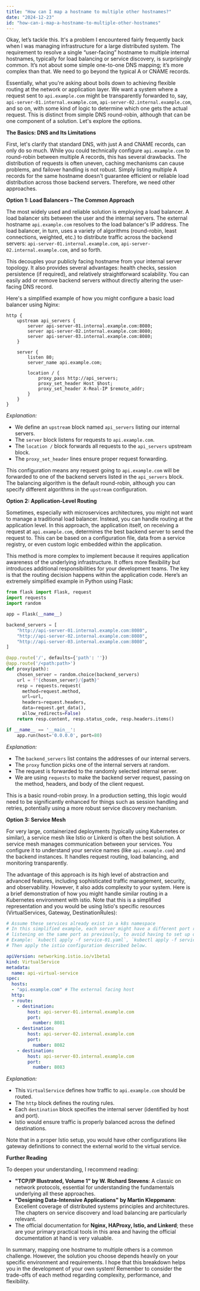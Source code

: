 ```yaml
---
title: "How can I map a hostname to multiple other hostnames?"
date: "2024-12-23"
id: "how-can-i-map-a-hostname-to-multiple-other-hostnames"
---
```


Okay, let’s tackle this. It's a problem I encountered fairly frequently back when I was managing infrastructure for a large distributed system. The requirement to resolve a single “user-facing” hostname to multiple internal hostnames, typically for load balancing or service discovery, is surprisingly common. It’s not about some simple one-to-one DNS mapping; it’s more complex than that. We need to go beyond the typical A or CNAME records.

Essentially, what you're asking about boils down to achieving flexible routing at the network or application layer. We want a system where a request sent to `api.example.com` might be transparently forwarded to, say, `api-server-01.internal.example.com`, `api-server-02.internal.example.com`, and so on, with some kind of logic to determine which one gets the actual request. This is distinct from simple DNS round-robin, although that can be one component of a solution. Let's explore the options.

**The Basics: DNS and Its Limitations**

First, let's clarify that standard DNS, with just A and CNAME records, can only do so much. While you could technically configure `api.example.com` to round-robin between multiple A records, this has several drawbacks. The distribution of requests is often uneven, caching mechanisms can cause problems, and failover handling is not robust. Simply listing multiple A records for the same hostname doesn't guarantee efficient or reliable load distribution across those backend servers. Therefore, we need other approaches.

**Option 1: Load Balancers – The Common Approach**

The most widely used and reliable solution is employing a load balancer. A load balancer sits between the user and the internal servers. The external hostname `api.example.com` resolves to the load balancer's IP address. The load balancer, in turn, uses a variety of algorithms (round-robin, least connections, weighted, etc.) to distribute traffic across the backend servers: `api-server-01.internal.example.com`, `api-server-02.internal.example.com`, and so forth.

This decouples your publicly facing hostname from your internal server topology. It also provides several advantages: health checks, session persistence (if required), and relatively straightforward scalability. You can easily add or remove backend servers without directly altering the user-facing DNS record.

Here's a simplified example of how you might configure a basic load balancer using Nginx:

```nginx
http {
    upstream api_servers {
        server api-server-01.internal.example.com:8080;
        server api-server-02.internal.example.com:8080;
        server api-server-03.internal.example.com:8080;
    }

    server {
        listen 80;
        server_name api.example.com;

        location / {
            proxy_pass http://api_servers;
            proxy_set_header Host $host;
            proxy_set_header X-Real-IP $remote_addr;
        }
    }
}
```
*Explanation:*
*   We define an `upstream` block named `api_servers` listing our internal servers.
*   The `server` block listens for requests to `api.example.com`.
*   The `location /` block forwards all requests to the `api_servers` upstream block.
*   The `proxy_set_header` lines ensure proper request forwarding.

This configuration means any request going to `api.example.com` will be forwarded to one of the backend servers listed in the `api_servers` block. The balancing algorithm is the default round-robin, although you can specify different algorithms in the `upstream` configuration.

**Option 2: Application-Level Routing**

Sometimes, especially with microservices architectures, you might not want to manage a traditional load balancer. Instead, you can handle routing at the application level. In this approach, the application itself, on receiving a request at `api.example.com`, determines the best backend server to send the request to. This can be based on a configuration file, data from a service registry, or even custom logic embedded within the application.

This method is more complex to implement because it requires application awareness of the underlying infrastructure. It offers more flexibility but introduces additional responsibilities for your development teams. The key is that the routing decision happens within the application code. Here’s an extremely simplified example in Python using Flask:

```python
from flask import Flask, request
import requests
import random

app = Flask(__name__)

backend_servers = [
    "http://api-server-01.internal.example.com:8080",
    "http://api-server-02.internal.example.com:8080",
    "http://api-server-03.internal.example.com:8080",
]

@app.route('/', defaults={'path': ''})
@app.route('/<path:path>')
def proxy(path):
    chosen_server = random.choice(backend_servers)
    url = f"{chosen_server}/{path}"
    resp = requests.request(
      method=request.method,
      url=url,
      headers=request.headers,
      data=request.get_data(),
      allow_redirects=False)
    return resp.content, resp.status_code, resp.headers.items()

if __name__ == '__main__':
    app.run(host='0.0.0.0', port=80)

```
*Explanation:*
*  The `backend_servers` list contains the addresses of our internal servers.
*  The `proxy` function picks one of the internal servers at random.
*  The request is forwarded to the randomly selected internal server.
*  We are using `requests` to make the backend server request, passing on the method, headers, and body of the client request.

This is a basic round-robin proxy. In a production setting, this logic would need to be significantly enhanced for things such as session handling and retries, potentially using a more robust service discovery mechanism.

**Option 3: Service Mesh**

For very large, containerized deployments (typically using Kubernetes or similar), a service mesh like Istio or Linkerd is often the best solution. A service mesh manages communication between your services. You configure it to understand your service names (like `api.example.com`) and the backend instances. It handles request routing, load balancing, and monitoring transparently.

The advantage of this approach is its high level of abstraction and advanced features, including sophisticated traffic management, security, and observability. However, it also adds complexity to your system. Here is a brief demonstration of how you might handle similar routing in a Kubernetes environment with istio. Note that this is a simplified representation and you would be using Istio's specific resources (VirtualServices, Gateway, DestinationRules):

```yaml
# Assume these services already exist in a k8s namespace
# In this simplified example, each server might have a different port rather than all
# listening on the same port as previously, to avoid having to set up other objects.
# Example: `kubectl apply -f service-01.yaml`, `kubectl apply -f service-02.yaml`
# Then apply the istio configuration described below.

apiVersion: networking.istio.io/v1beta1
kind: VirtualService
metadata:
  name: api-virtual-service
spec:
  hosts:
  - "api.example.com" # The external facing host
  http:
  - route:
    - destination:
        host: api-server-01.internal.example.com
        port:
          number: 8081
    - destination:
        host: api-server-02.internal.example.com
        port:
          number: 8082
    - destination:
        host: api-server-03.internal.example.com
        port:
          number: 8083

```
*Explanation:*
*   This `VirtualService` defines how traffic to `api.example.com` should be routed.
*   The `http` block defines the routing rules.
*   Each `destination` block specifies the internal server (identified by host and port).
*   Istio would ensure traffic is properly balanced across the defined destinations.

Note that in a proper Istio setup, you would have other configurations like gateway definitions to connect the external world to the virtual service.

**Further Reading**

To deepen your understanding, I recommend reading:

*   **"TCP/IP Illustrated, Volume 1" by W. Richard Stevens**: A classic on network protocols, essential for understanding the fundamentals underlying all these approaches.
*   **"Designing Data-Intensive Applications" by Martin Kleppmann**: Excellent coverage of distributed systems principles and architectures. The chapters on service discovery and load balancing are particularly relevant.
*   The official documentation for **Nginx, HAProxy, Istio, and Linkerd**; these are your primary practical tools in this area and having the official documentation at hand is very valuable.

In summary, mapping one hostname to multiple others is a common challenge. However, the solution you choose depends heavily on your specific environment and requirements. I hope that this breakdown helps you in the development of your own system! Remember to consider the trade-offs of each method regarding complexity, performance, and flexibility.
